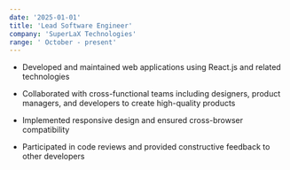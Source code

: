 ```yaml
---
date: '2025-01-01'
title: 'Lead Software Engineer'
company: 'SuperLaX Technologies'
range: ' October - present'
---
```


- Developed and maintained web applications using React.js and related technologies

- Collaborated with cross-functional teams including designers, product managers, and developers to create high-quality products

- Implemented responsive design and ensured cross-browser compatibility

- Participated in code reviews and provided constructive feedback to other developers
